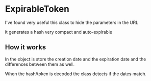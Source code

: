 # ExpirableToken

I've found very useful this class to hide the parameters in the URL

it generates a hash very compact and auto-expirable

## How it works

In the object is store the creation date and the expiration date
and the differences between them as well.

When the hash/token is decoded the class detects if the dates match.

